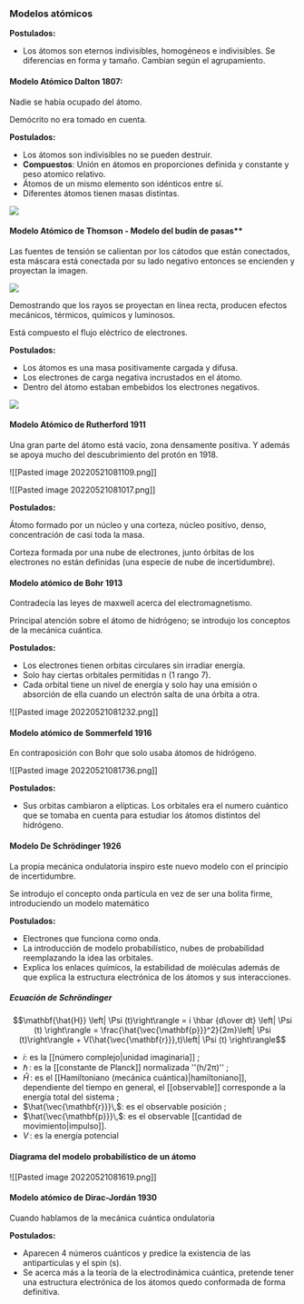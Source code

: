 ### Modelos atómicos

**Postulados:**

- Los átomos son eternos indivisibles, homogéneos e indivisibles. Se diferencias en forma y tamaño. Cambian según el agrupamiento.

#### Modelo Atómico Dalton 1807:

Nadie se había ocupado del átomo.

Demócrito no era tomado en cuenta.

**Postulados:**

- Los átomos son indivisibles no se pueden destruir.
- **Compuestos**: Unión en átomos en proporciones definida y constante y peso atomico relativo.
- Átomos de un mismo elemento son idénticos entre sí.
- Diferentes átomos tienen masas distintas.

![](/Attachments/Images/1.3.-Modelos-atómicos-1.jpeg)

#### Modelo Atómico de Thomson - Modelo del budín de pasas**

Las fuentes de tensión se calientan por los cátodos que están conectados, esta máscara está conectada por su lado negativo entonces se encienden y proyectan la imagen.

![](/Attachments/Images/1.3.-Modelos-atómicos-2.jpeg)

Demostrando que los rayos se proyectan en línea recta, producen efectos mecánicos, térmicos, químicos y luminosos.

Está compuesto el flujo eléctrico de electrones.

**Postulados:**

- Los átomos es una masa positivamente cargada y difusa.
- Los electrones de carga negativa incrustados en el átomo.
- Dentro del átomo estaban embebidos los electrones negativos.

![](/Attachments/Images/1.3.-Modelos-atómicos-3.jpeg)

#### Modelo Atómico de Rutherford 1911

Una gran parte del átomo está vacío, zona densamente positiva. Y además se apoya mucho del descubrimiento del protón en 1918.

![[Pasted image 20220521081109.png]]

![[Pasted image 20220521081017.png]]

**Postulados:**

Átomo formado por un núcleo y una corteza, núcleo positivo, denso, concentración de casi toda la masa.

Corteza formada por una nube de electrones, junto órbitas de los electrones no están definidas (una especie de nube de incertidumbre).

#### Modelo atómico de Bohr 1913

Contradecía las leyes de maxwell acerca del electromagnetismo.

Principal atención sobre el átomo de hidrógeno; se introdujo los conceptos de la mecánica cuántica.

**Postulados:**

- Los electrones tienen orbitas circulares sin irradiar energía.
- Solo hay ciertas orbitales permitidas n (1 rango 7).
- Cada orbital tiene un nivel de energía y solo hay una emisión o absorción de ella cuando un electrón salta de una órbita a otra.

![[Pasted image 20220521081232.png]]

#### Modelo atómico de Sommerfeld 1916

En contraposición con Bohr que solo usaba átomos de hidrógeno.

![[Pasted image 20220521081736.png]]

**Postulados:**

- Sus orbitas cambiaron a elípticas. Los orbitales era el numero cuántico que se tomaba en cuenta para estudiar los átomos distintos del hidrógeno.

#### Modelo De Schrödinger 1926

La propia mecánica ondulatoria inspiro este nuevo modelo con el principio de incertidumbre.

Se introdujo el concepto onda partícula en vez de ser una bolita firme, introduciendo un modelo matemático

**Postulados:**

- Electrones que funciona como onda.
- La introducción de modelo probabilístico, nubes de probabilidad reemplazando la idea las orbitales.
- Explica los enlaces químicos, la estabilidad de moléculas además de que explica la estructura electrónica de los átomos y sus interacciones.

##### Ecuación de Schröndinger

$$\mathbf{\hat{H}} \left| \Psi (t)\right\rangle = i \hbar {d\over dt} \left| \Psi (t) \right\rangle =  \frac{\hat{\vec{\mathbf{p}}}^2}{2m}\left| \Psi (t)\right\rangle + V(\hat{\vec{\mathbf{r}}},t)\left| \Psi (t) \right\rangle$$

* $i$: es la [[número complejo|unidad imaginaria]] ;
* $\hbar\,$: es la [[constante de Planck]] normalizada ''(h/2π)'' ;
* $\hat{H}\,$: es el [[Hamiltoniano (mecánica cuántica)|hamiltoniano]], dependiente del tiempo en general, el [[observable]] corresponde a la energía total del sistema ;
* $\hat{\vec{\mathbf{r}}}\,$: es el observable posición ;
* $\hat{\vec{\mathbf{p}}}\,$: es el observable [[cantidad de movimiento|impulso]].
* $V\,$: es la energía potencial

#### Diagrama del modelo probabilístico de un átomo

![[Pasted image 20220521081619.png]]

#### Modelo atómico de Dirac-Jordán 1930

Cuando hablamos de la mecánica cuántica ondulatoria

**Postulados:**

- Aparecen 4 números cuánticos y predice la existencia de las antipartículas y el spin (s).
- Se acerca más a la teoría de la electrodinámica cuántica, pretende tener una estructura electrónica de los átomos quedo conformada de forma definitiva.